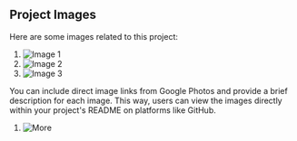 ## Project Images

Here are some images related to this project:

1. ![Image 1](https://photos.app.goo.gl/L5LuhzdCpzEHMQb37)
2. ![Image 2](https://your-google-photos-link/image2.jpg)
3. ![Image 3](https://your-google-photos-link/image3.jpg)

You can include direct image links from Google Photos and provide a brief description for each image. This way, users can view the images directly within your project's README on platforms like GitHub.
1. ![More](https://photos.app.goo.gl/1vGTBoEukNiYK3JGA)
